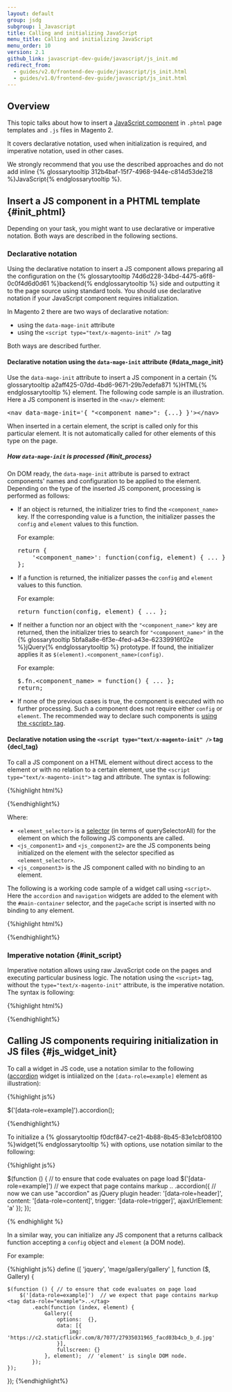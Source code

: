 ```yaml
---
layout: default
group: jsdg
subgroup: 1_Javascript
title: Calling and initializing JavaScript
menu_title: Calling and initializing JavaScript
menu_order: 10
version: 2.1
github_link: javascript-dev-guide/javascript/js_init.md
redirect_from:
  - guides/v2.0/frontend-dev-guide/javascript/js_init.html
  - guides/v1.0/frontend-dev-guide/javascript/js_init.html
---
```


<h2 id="js_init_overview">Overview</h2>

This topic talks about how to insert a [JavaScript component]({{site.gdeurl}}javascript-dev-guide/bk-javascript-dev-guide.html#js_terms) in `.phtml` page templates and `.js` files in Magento 2.

It covers declarative notation, used when initialization is required, and imperative notation, used in other cases.

We strongly recommend that you use the described approaches and do not add inline {% glossarytooltip 312b4baf-15f7-4968-944e-c814d53de218 %}JavaScript{% endglossarytooltip %}.

## Insert a JS component in a PHTML template {#init_phtml}
Depending on your task, you might want to use declarative or imperative notation. Both ways are described in the following sections.


### Declarative notation

Using the declarative notation to insert a JS component allows preparing all the configuration on the {% glossarytooltip 74d6d228-34bd-4475-a6f8-0c0f4d6d0d61 %}backend{% endglossarytooltip %} side and outputting it to the page source using standard tools. You should use declarative notation if your JavaScript component requires initialization.

In Magento 2 there are two ways of declarative notation:

 - using the `data-mage-init` attribute
 - using the `<script type="text/x-magento-init" />` tag

Both ways are described further.

#### Declarative notation using the `data-mage-init` attribute {#data_mage_init}

Use the <code>data-mage-init</code> attribute to insert a JS component in a certain {% glossarytooltip a2aff425-07dd-4bd6-9671-29b7edefa871 %}HTML{% endglossarytooltip %} element. The following code sample is an illustration. Here a JS component is inserted in the `<nav/>` element:
<pre>
&lt;nav data-mage-init='{ &quot;&lt;component_name&gt;&quot;: {...} }'&gt;&lt;/nav&gt;
</pre>

When inserted in a certain element, the script is called only for this particular element. It is not automatically called for other elements of this type on the page.

##### How `data-mage-init` is processed {#init_process}

On DOM ready, the `data-mage-init` attribute is parsed to extract components' names and configuration to be applied to the element.
Depending on the type of the inserted JS component, processing is performed as follows:
<ul>

<li>If an object is returned, the initializer tries to find the <code>&lt;component_name&gt;</code> key. If the corresponding value is a function, the initializer passes the <code>config</code> and <code>element</code> values to this function.

For example:
<pre>
return {
    '&lt;component_name&gt;': function(config, element) { ... }
};
</pre>
</li>
<li>If a function is returned, the initializer passes the <code>config</code> and <code>element</code> values to this function.

For example:

<pre>
return function(config, element) { ... };
</pre>

</li>
<li>If neither a function nor an object with the <code>"&lt;component_name&gt;"</code> key are returned, then the initializer tries to search for <code>"&lt;component_name&gt;"</code> in the {% glossarytooltip 5bfa8a8e-6f3e-4fed-a43e-62339916f02e %}jQuery{% endglossarytooltip %} prototype. If found, the initializer applies it as <code>$(element).&lt;component_name&gt;(config)</code>.

For example:
<pre>
$.fn.&lt;component_name&gt; = function() { ... };
return;
</pre>
</li>

<li>If none of the previous cases is true, the component is executed with no further processing.
Such a component does not require either <code>config</code> or <code>element</code>. The recommended way to declare such components is <a href="#init_script">using the &lt;script&gt; tag</a>.</li>
</ul>

#### Declarative notation using the `<script type="text/x-magento-init" />` tag {decl_tag}

To call a JS component on a HTML element without direct access to the element or with no relation to a certain element, use the `<script type="text/x-magento-init">` tag and attribute. The syntax is following:

{%highlight html%}
<script type="text/x-magento-init">
{
    // components initialized on the element defined by selector
	"<element_selector>": {
		"<js_component1>": ...,
		"<js_component2>": ...
    },
    // components initialized without binding to an element
    "*": {
        "<js_component3>": ...
    }
}
</script>
{%endhighlight%}

Where:
<ul>
<li><code>&lt;element_selector&gt;</code> is a <a href="https://developer.mozilla.org/en-US/docs/Web/API/Document/querySelector">selector</a> (in terms of querySelectorAll) for the element on which the following JS components are called.</li>
<li><code>&lt;js_component1&gt;</code> and <code>&lt;js_component2&gt;</code> are the JS components being initialized on the element with the selector specified as <code>&lt;element_selector&gt;</code>.</li>
<li><code>&lt;js_component3&gt;</code> is the JS component called with no binding to an element.</li>
</ul>

The following is a working code sample of a widget call using `<script>`. Here the `accordion` and `navigation` widgets are added to the element with the `#main-container` selector, and the `pageCache` script is inserted with no binding to any element.

{%highlight html%}
<script type="text/x-magento-init">
{
    "#main-container": {
        "navigation": <?php echo $block->getNavigationConfig(); ?>,
        "accordion": <?php echo $block->getNavigationAccordionConfig(); ?>
    },
    "*": {
        "pageCache": <?php echo $block->getPageCacheConfig(); ?>
    }
}
</script>
{%endhighlight%}

### Imperative notation {#init_script}

Imperative notation allows using raw JavaScript code on the pages and executing particular business logic. The notation using the `<script>` tag, without the `type="text/x-magento-init"` attribute, is the imperative notation. The syntax is following:

{%highlight html%}
<script>
require([
    'jquery',
    'accordion'  // the alias for "mage/accordion"
], function ($) {
    $(function () { // to ensure that code evaluates on page load
        $('[data-role=example]')  // we expect that page contains the <tag data-role="example">..</tag> markup
            .accordion({ // now we can use "accordion" as jQuery plugin
                header:  '[data-role=header]',
                content: '[data-role=content]',
                trigger: '[data-role=trigger]',
                ajaxUrlElement: "a"
            });
    });
});
</script>
{%endhighlight%}


## Calling JS components requiring initialization in JS files {#js_widget_init}

To call a widget in JS code, use a notation similar to the following ([accordion]({{site.gdeurl}}frontend-dev-guide/javascript/widget_accordion.html) widget is intiialized on the `[data-role=example]` element as illustration):

{%highlight js%}

$('[data-role=example]').accordion();

{%endhighlight%}

To initialize a {% glossarytooltip f0dcf847-ce21-4b88-8b45-83e1cbf08100 %}widget{% endglossarytooltip %} with options, use notation similar to the following:

{%highlight js%}

$(function () { // to ensure that code evaluates on page load
    $('[data-role=example]')  // we expect that page contains markup <tag data-role="example">..</tag>
        .accordion({ // now we can use "accordion" as jQuery plugin
            header:  '[data-role=header]',
	    content: '[data-role=content]',
	    trigger: '[data-role=trigger]',
            ajaxUrlElement: 'a'
        });
});

{% endhighlight %}

In a similar way, you can initialize any JS component that a returns callback function accepting a `config` object and `element` (a DOM node).

For example:

{%highlight js%}
define ([
    'jquery',
    'mage/gallery/gallery'
], function ($, Gallery) {

    $(function () { // to ensure that code evaluates on page load
        $('[data-role=example]')  // we expect that page contains markup <tag data-role="example">..</tag>
            .each(function (index, element) {
                Gallery({
                    options:  {},
                    data: [{
                        img: 'https://c2.staticflickr.com/8/7077/27935031965_facd03b4cb_b_d.jpg'
                    }],
                    fullscreen: {}
                }, element);  // 'element' is single DOM node.
            });
    });
});
{%endhighlight%}
